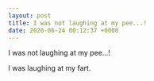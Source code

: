 ```yaml
---
layout: post
title: I was not laughing at my pee...!
date: 2020-06-24 00:12:37 +0000
---
```


I was not laughing at my pee...!

I was laughing at my fart.

